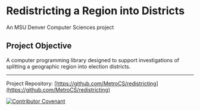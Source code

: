 # Redistricting a Region into Districts

An MSU Denver Computer Sciences project

## Project Objective
A computer programming library designed to support investigations of splitting a geographic region into election districts.

___
Project Repository: [https://github.com/MetroCS/redistricting](https://github.com/MetroCS/redistricting)

[![Contributor Covenant](https://img.shields.io/badge/Contributor%20Covenant-v2.0%20adopted-ff69b4.svg)](https://github.com/MetroCS/redistricting/blob/master/CODE_OF_CONDUCT.md)
